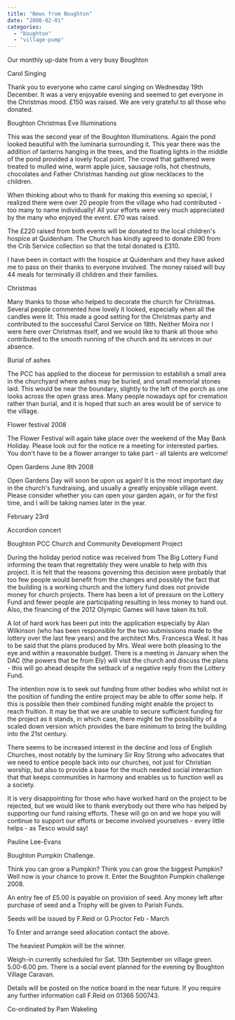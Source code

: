 ```yaml
---
title: "News from Boughton"
date: "2008-02-01"
categories: 
  - "boughton"
  - "village-pump"
---
```


Our monthly up-date from a very busy Boughton

Carol Singing

Thank you to everyone who came carol singing on Wednesday 19th December. It was a very enjoyable evening and seemed to get everyone in the Christmas mood. £150 was raised. We are very grateful to all those who donated.

Boughton Christmas Eve Illuminations

This was the second year of the Boughton Illuminations. Again the pond looked beautiful with the luminaria surrounding it. This year there was the addition of lanterns hanging in the trees, and the floating lights in the middle of the pond provided a lovely focal point. The crowd that gathered were treated to mulled wine, warm apple juice, sausage rolls, hot chestnuts, chocolates and Father Christmas handing out glow necklaces to the children.

When thinking about who to thank for making this evening so special, I realized there were over 20 people from the village who had contributed - too many to name individually! All your efforts were very much appreciated by the many who enjoyed the event. £70 was raised.

The £220 raised from both events will be donated to the local children's hospice at Quidenham. The Church has kindly agreed to donate £90 from the Crib Service collection so that the total donated is £310.

I have been in contact with the hospice at Quidenham and they have asked me to pass on their thanks to everyone involved. The money raised will buy 44 meals for terminally ill children and their families.

Christmas

Many thanks to those who helped to decorate the church for Christmas. Several people commented how lovely it looked, especially when all the candles were lit. This made a good setting for the Christmas party and contributed to the successful Carol Service on 18th. Neither Moira nor I were here over Christmas itself, and we would like to thank all those who contributed to the smooth running of the church and its services in our absence.

Burial of ashes

The PCC has applied to the diocese for permission to establish a small area in the churchyard where ashes may be buried, and small memorial stones laid. This would be near the boundary, slightly to the left of the porch as one looks across the open grass area. Many people nowadays opt for cremation rather than burial, and it is hoped that such an area would be of service to the village.

Flower festival 2008

The Flower Festival will again take place over the weekend of the May Bank Holiday. Please look out for the notice re a meeting for interested parties. You don't have to be a flower arranger to take part - all talents are welcome!

Open Gardens June 8th 2008

Open Gardens Day will soon be upon us again! It is the most important day in the church's fundraising, and usually a greatly enjoyable village event. Please consider whether you can open your garden again, or for the first time, and I will be taking names later in the year.

February 23rd

Accordion concert

Boughton PCC Church and Community Development Project

During the holiday period notice was received from The Big Lottery Fund informing the team that regrettably they were unable to help with this project. It is felt that the reasons governing this decision were probably that too few people would benefit from the changes and possibly the fact that the building is a working church and the lottery fund does not provide money for church projects. There has been a lot of pressure on the Lottery Fund and fewer people are participating resulting in less money to hand out. Also, the financing of the 2012 Olympic Games will have taken its toll.

A lot of hard work has been put into the application especially by Alan Wilkinson (who has been responsible for the two submissions made to the lottery over the last few years) and the architect Mrs. Francesca Weal. It has to be said that the plans produced by Mrs. Weal were both pleasing to the eye and within a reasonable budget. There is a meeting in January when the DAC (the powers that be from Ely) will visit the church and discuss the plans - this will go ahead despite the setback of a negative reply from the Lottery Fund.

The intention now is to seek out funding from other bodies who whilst not in the position of funding the entire project may be able to offer some help. If this is possible then their combined funding might enable the project to reach fruition. It may be that we are unable to secure sufficient funding for the project as it stands, in which case, there might be the possibility of a scaled down version which provides the bare minimum to bring the building into the 21st century.

There seems to be increased interest in the decline and loss of English Churches, most notably by the luminary Sir Roy Strong who advocates that we need to entice people back into our churches, not just for Christian worship, but also to provide a base for the much needed social interaction that that keeps communities in harmony and enables us to function well as a society.

It is very disappointing for those who have worked hard on the project to be rejected, but we would like to thank everybody out there who has helped by supporting our fund raising efforts. These will go on and we hope you will continue to support our efforts or become involved yourselves - every little helps - as Tesco would say!

Pauline Lee-Evans

Boughton Pumpkin Challenge.

Think you can grow a Pumpkin? Think you can grow the biggest Pumpkin? Well now is your chance to prove it. Enter the Boughton Pumpkin challenge 2008.

An entry fee of £5.00 is payable on provision of seed. Any money left after purchase of seed and a Trophy will be given to Parish Funds.

Seeds will be issued by F.Reid or G.Proctor Feb - March

To Enter and arrange seed allocation contact the above.

The heaviest Pumpkin will be the winner.

Weigh-in currently scheduled for Sat. 13th September on village green. 5.00-6.00 pm. There is a social event planned for the evening by Boughton Village Caravan.

Details will be posted on the notice board in the near future. If you require any further information call F.Reid on 01366 500743.

Co-ordinated by Pam Wakeling

